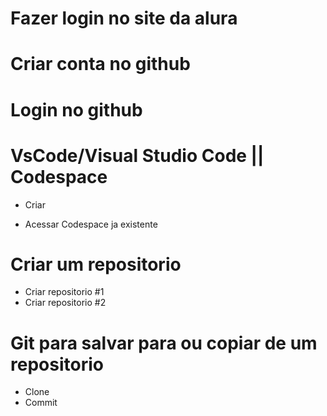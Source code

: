 # Fazer login no site da alura

# Criar conta no github

# Login no github

# VsCode/Visual Studio Code ||  Codespace
  
  - Criar
  
  - Acessar Codespace ja existente
  

# Criar um repositorio
  - Criar repositorio #1
  - Criar repositorio #2
  
# Git para salvar para ou copiar de um repositorio
  - Clone
  - Commit
